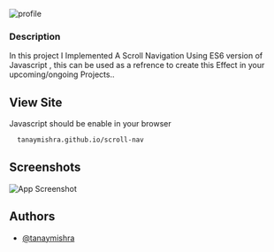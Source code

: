 
 ![profile](https://i.ibb.co/vZ3CmKn/Group-1.jpg)
### Description
In this project I Implemented A Scroll Navigation Using  ES6 version of Javascript , this can be used as a refrence to create this Effect in your upcoming/ongoing Projects..
## View Site

Javascript should be enable in your browser

```bash
  tanaymishra.github.io/scroll-nav
```


## Screenshots

![App Screenshot](https://i.ibb.co/5kmgQkM/Screenshot-2021-10-24-180616.png)

  
## Authors

- [@tanaymishra](https://www.github.com/tanaymishra)

